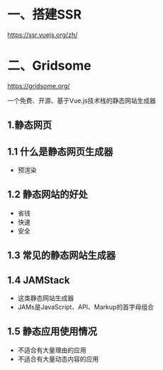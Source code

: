 # 一、搭建SSR

https://ssr.vuejs.org/zh/

# 二、Gridsome

https://gridsome.org/


一个免费、开源、基于Vue.js技术栈的静态网站生成器

## 1.静态网页
## 1.1 什么是静态网页生成器

- 预渲染
## 1.2 静态网站的好处
- 省钱
- 快速
- 安全
## 1.3 常见的静态网站生成器

## 1.4 JAMStack
- 这类静态网站生成器
- JAMs是JavaScript、API、Markup的首字母组合

## 1.5 静态应用使用情况
- 不适合有大量理由的应用
- 不适合有大量动态内容的应用